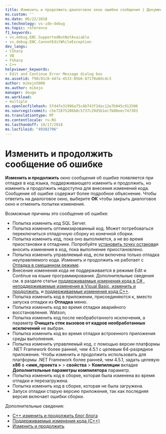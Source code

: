 ```yaml
---
title: Изменить и продолжить-диалоговое окно ошибки сообщения | Документация Майкрософт
ms.custom: ''
ms.date: 06/22/2018
ms.technology: vs-ide-debug
ms.topic: reference
f1_keywords:
- vs.debug.ENC.SupportedButNotAvaiable
- vs.debug.ENC.CannotEditWhileException
dev_langs:
- CSharp
- VB
- FSharp
- C++
helpviewer_keywords:
- Edit and Continue Error Message dialog box
ms.assetid: f98c91c0-447a-4533-85b6-87170a0dc4c3
author: mikejo5000
ms.author: mikejo
manager: douge
ms.workload:
- multiple
ms.openlocfilehash: 5fd4fe31996a75c4b743f3dac12e7b945c912506
ms.sourcegitcommit: c5e72875206b8c5737c29d5b1ec7b86eec747303
ms.translationtype: MT
ms.contentlocale: ru-RU
ms.lasthandoff: 10/17/2018
ms.locfileid: "49382796"
---
```

# <a name="edit-and-continue-error-message"></a>Изменить и продолжить сообщение об ошибке 

**Изменить и продолжить** окно сообщения об ошибке появляется при отладке в код языка, поддерживающего изменить и продолжить, но изменить и продолжить недоступна для внесения изменений кода. Сообщение об ошибке содержит более подробное объяснение. Чтобы ответить на диалоговое окно, выберите **ОК** чтобы закрыть диалоговое окно и отменить попытки изменения.  

Возможные причины это сообщение об ошибке:  

-   Попытка изменить код SQL Server.
-   Попытка изменить оптимизированный код. Может потребоваться переключиться отладочную сборку из конечной сборки.
-   Попытка изменить код, пока оно выполняется, а не во время приостановки в отладчике. Попробуйте [установить точку останова](../debugger/using-breakpoints.md)и вносить изменения в код, пока выполнение приостановлено.
-   Попытка изменить управляемый код, если включена только отладка неуправляемого кода. Изменить и продолжить не работает с [Отладка в смешанном режиме](../debugger/how-to-debug-in-mixed-mode.md).
-   Внесение изменения кода не поддерживается в режиме Edit и Continue на языке программирования. Дополнительные сведения см. в разделе статьи [поддерживаемые изменения кода в C# ](supported-code-changes-csharp.md), [неподдерживаемые изменения в Visual Basic, изменить и продолжить](unsupported-edits-in-visual-basic-edit-and-continue.md), и [поддерживаемые изменения кода C++](supported-code-changes-cpp.md).
-   Попытка изменить код в приложении, присоединяются к, вместо запуска отладки из **Отладка** меню.  
-   Попытка изменить код во время отладки аварийного восстановления. Watson;  
-   Попытка изменить код после необработанного исключения, а параметр **Очищать стек вызовов от кадров необработанных исключений** не выбран.  
-   Попытка изменить код во время отладки встроенного приложения среды выполнения.
-   Попытка изменить управляемый код, с помощью версии платформы .NET Framework более ранней, чем 4.5.1 с целевым 64-разрядное приложение. Чтобы изменить и продолжить использовать для платформы .NET Framework более ранней, чем 4.5.1, задать целевую **x86** в  **\<имя_проекта >** > **свойства**  >  **Компиляции** вкладке **Дополнительные параметры компилятора** параметр.  
-   Попытка изменить код в сборке, которая была изменена во время отладки и перезагружена.  
-   Попытка изменить код в сборке, которая не была загружена.  
-   Запуск отладки старую версию приложения, так как последняя версия включает ошибки сборки.
  
Дополнительные сведения:
- [C++ изменить и продолжить блог блога](https://blogs.msdn.microsoft.com/vcblog/2016/07/01/c-edit-and-continue-in-visual-studio-2015-update-3/)  
- [Поддерживаемые изменения кода (C++)](../debugger/supported-code-changes-cpp.md)
- [Изменить и продолжить](../debugger/edit-and-continue.md)